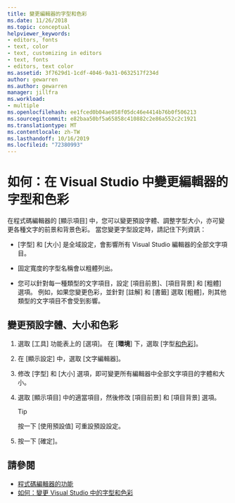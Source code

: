 ```yaml
---
title: 變更編輯器的字型和色彩
ms.date: 11/26/2018
ms.topic: conceptual
helpviewer_keywords:
- editors, fonts
- text, color
- text, customizing in editors
- text, fonts
- editors, text color
ms.assetid: 3f7629d1-1cdf-4046-9a31-0632517f234d
author: gewarren
ms.author: gewarren
manager: jillfra
ms.workload:
- multiple
ms.openlocfilehash: ee1fced0b04ae058f05dc46e4414b76b0f506213
ms.sourcegitcommit: e82baa50bf5a65858c410882c2e86a552c2c1921
ms.translationtype: MT
ms.contentlocale: zh-TW
ms.lasthandoff: 10/16/2019
ms.locfileid: "72380993"
---
```

# <a name="how-to-change-fonts-and-colors-for-the-editor-in-visual-studio"></a>如何：在 Visual Studio 中變更編輯器的字型和色彩

在程式碼編輯器的 [顯示項目] 中，您可以變更預設字體、調整字型大小，亦可變更各種文字的前景和背景色彩。 當您變更字型設定時，請記住下列資訊：

- [字型] 和 [大小] 是全域設定，會影響所有 Visual Studio 編輯器的全部文字項目。

- 固定寬度的字型名稱會以粗體列出。

- 您可以針對每一種類型的文字項目，設定 [項目前景]、[項目背景] 和 [粗體] 選項。 例如，如果您變更色彩，並針對 [註解] 和 [書籤] 選取 [粗體]，則其他類型的文字項目不會受到影響。

## <a name="change-the-default-font-face-size-and-colors"></a>變更預設字體、大小和色彩

1. 選取 [工具] 功能表上的 [選項]。 在 [**環境**] 下，選取 [字型[和色彩](../../ide/reference/fonts-and-colors-environment-options-dialog-box.md)]。

2. 在 [顯示設定] 中，選取 [文字編輯器]。

3. 修改 [字型] 和 [大小] 選項，即可變更所有編輯器中全部文字項目的字體和大小。

4. 選取 [顯示項目] 中的適當項目，然後修改 [項目前景] 和 [項目背景] 選項。

    > [!TIP]
    > 按一下 [使用預設值] 可重設預設設定。

5. 按一下 [確定]。

## <a name="see-also"></a>請參閱

- [程式碼編輯器的功能](../../ide/writing-code-in-the-code-and-text-editor.md)
- [如何：變更 Visual Studio 中的字型和色彩](../../ide/how-to-change-fonts-and-colors-in-visual-studio.md)
